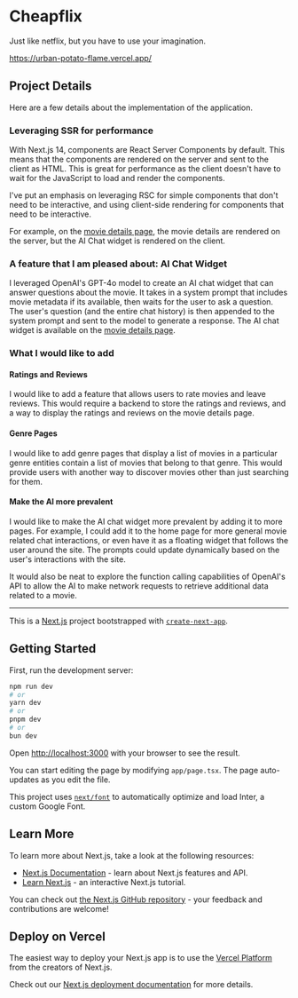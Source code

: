 # Cheapflix
Just like netflix, but you have to use your imagination.

https://urban-potato-flame.vercel.app/

## Project Details

Here are a few details about the implementation of the application.

### Leveraging SSR for performance

With Next.js 14, components are React Server Components by default. This means that the components are rendered on the server and sent to the client as HTML. This is great for performance as the client doesn't have to wait for the JavaScript to load and render the components.

I've put an emphasis on leveraging RSC for simple components that don't need to be interactive, and using client-side rendering for components that need to be interactive.

For example, on the [movie details page](https://urban-potato-flame.vercel.app/movie-details/llNU1NFpijiLc1udSYxBG), the movie details are rendered on the server, but the AI Chat widget is rendered on the client.

### A feature that I am pleased about: AI Chat Widget

I leveraged OpenAI's GPT-4o model to create an AI chat widget that can answer questions about the movie. It takes in a system prompt that includes movie metadata if its available, then waits for the user to ask a question. The user's question (and the entire chat history) is then appended to the system prompt and sent to the model to generate a response. The AI chat widget is available on the [movie details page](https://urban-potato-flame.vercel.app/movie-details/llNU1NFpijiLc1udSYxBG).

### What I would like to add

#### Ratings and Reviews

I would like to add a feature that allows users to rate movies and leave reviews. This would require a backend to store the ratings and reviews, and a way to display the ratings and reviews on the movie details page.

#### Genre Pages

I would like to add genre pages that display a list of movies in a particular genre entities contain a list of movies that belong to that genre. This would provide users with another way to discover movies other than just searching for them.

#### Make the AI more prevalent

I would like to make the AI chat widget more prevalent by adding it to more pages. For example, I could add it to the home page for more general movie related chat interactions, or even have it as a floating widget that follows the user around the site. The prompts could update dynamically based on the user's interactions with the site.

It would also be neat to explore the function calling capabilities of OpenAI's API to allow the AI to make network requests to retrieve additional data related to a movie.
 
--- 

This is a [Next.js](https://nextjs.org/) project bootstrapped with [`create-next-app`](https://github.com/vercel/next.js/tree/canary/packages/create-next-app).

## Getting Started

First, run the development server:

```bash
npm run dev
# or
yarn dev
# or
pnpm dev
# or
bun dev
```

Open [http://localhost:3000](http://localhost:3000) with your browser to see the result.

You can start editing the page by modifying `app/page.tsx`. The page auto-updates as you edit the file.

This project uses [`next/font`](https://nextjs.org/docs/basic-features/font-optimization) to automatically optimize and load Inter, a custom Google Font.

## Learn More

To learn more about Next.js, take a look at the following resources:

- [Next.js Documentation](https://nextjs.org/docs) - learn about Next.js features and API.
- [Learn Next.js](https://nextjs.org/learn) - an interactive Next.js tutorial.

You can check out [the Next.js GitHub repository](https://github.com/vercel/next.js/) - your feedback and contributions are welcome!

## Deploy on Vercel

The easiest way to deploy your Next.js app is to use the [Vercel Platform](https://vercel.com/new?utm_medium=default-template&filter=next.js&utm_source=create-next-app&utm_campaign=create-next-app-readme) from the creators of Next.js.

Check out our [Next.js deployment documentation](https://nextjs.org/docs/deployment) for more details.
